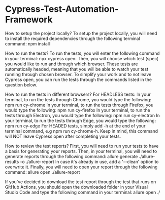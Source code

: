 # Cypress-Test-Automation-Framework
How to setup the project locally? 
To setup the project locally, you will need to install the required dependencies through the following terminal command: npm install

How to run the tests?
To run the tests, you will enter the following command in your terminal: npx cypress open. Then, you will choose which test (spec) you would like to run and through which browser. These tests are automatically headed, meaning that you will be able to watch your test running through chosen browser. To simplify your work and to not leave Cypress open, you can run the tests through the commands listed in the question below.

How to run the tests in different browsers?
For HEADLESS tests:
    In your terminal, to run the tests through Chrome, you would type the following: npm run cy-chrome
    In your terminal, to run the tests through Firefox, you would type the following: npm run cy-firefox
    In your terminal, to run the tests through Electron, you would type the following: npm run cy-electron
    In your terminal, to run the tests through Edge, you would type the following: npm run cy-edge
For HEADED tests, simply add -h at the end of your terminal command, e.g npm run cy-chrome-h. Keep in mind, this command will NOT leave Cypress open after completing your tests.

How to review the test reports?
First, you will need to run your tests to have a basis for generating your reports.
Then, in your terminal, you will need to generate reports through the following command: allure generate ./allure-results -o ./allure-report
In case it's already in use, add a '--clean' option to overwrite it.
Finally, you will need to open your report through the following command: allure open ./allure-report

If you've decided to download the test report through the test that runs on GitHub Actions, you should open the downloaded folder in your Visual Studio Code and type the following command in your terminal:
allure open ./
